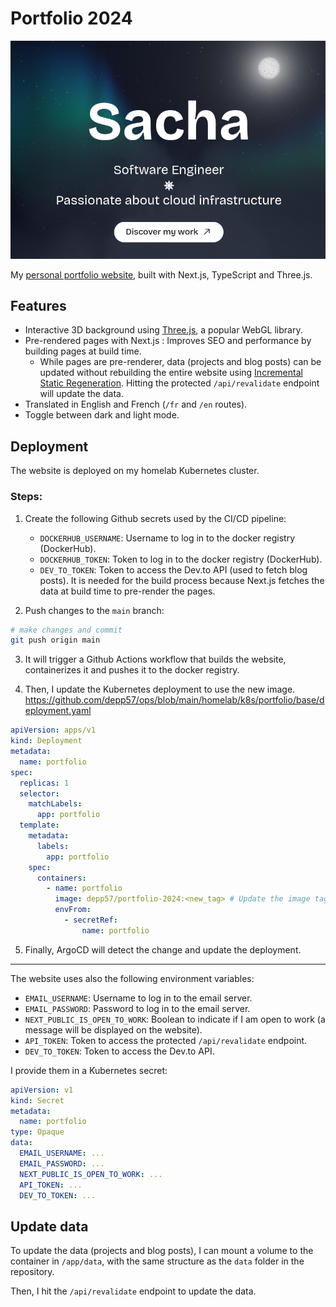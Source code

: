 # Portfolio 2024

![Project image](readme_image.png)

My [personal portfolio website](https://sachathommet.fr), built with Next.js, TypeScript and Three.js.

## Features

- Interactive 3D background using [Three.js](https://threejs.org/), a popular WebGL library.
- Pre-rendered pages with Next.js : Improves SEO and performance by building pages at build time.
  - While pages are pre-renderer, data (projects and blog posts) can be updated without rebuilding the entire website
    using [Incremental Static Regeneration](https://nextjs.org/docs/pages/building-your-application/data-fetching/incremental-static-regeneration).
    Hitting the protected `/api/revalidate` endpoint will update the data.
- Translated in English and French (`/fr` and `/en` routes).
- Toggle between dark and light mode.

## Deployment

The website is deployed on my homelab Kubernetes cluster.

### Steps:

1. Create the following Github secrets used by the CI/CD pipeline:

   - `DOCKERHUB_USERNAME`: Username to log in to the docker registry (DockerHub).
   - `DOCKERHUB_TOKEN`: Token to log in to the docker registry (DockerHub).
   - `DEV_TO_TOKEN`: Token to access the Dev.to API (used to fetch blog posts).
     It is needed for the build process because Next.js fetches the data at build time to pre-render the pages.

2. Push changes to the `main` branch:

```bash
# make changes and commit
git push origin main
```

3. It will trigger a Github Actions workflow that builds the website, containerizes it and pushes it to the docker registry.

4. Then, I update the Kubernetes deployment to use the new image. https://github.com/depp57/ops/blob/main/homelab/k8s/portfolio/base/deployment.yaml

```yaml
apiVersion: apps/v1
kind: Deployment
metadata:
  name: portfolio
spec:
  replicas: 1
  selector:
    matchLabels:
      app: portfolio
  template:
    metadata:
      labels:
        app: portfolio
    spec:
      containers:
        - name: portfolio
          image: depp57/portfolio-2024:<new_tag> # Update the image tag
          envFrom:
            - secretRef:
                name: portfolio
```

5. Finally, ArgoCD will detect the change and update the deployment.

---

The website uses also the following environment variables:

- `EMAIL_USERNAME`: Username to log in to the email server.
- `EMAIL_PASSWORD`: Password to log in to the email server.
- `NEXT_PUBLIC_IS_OPEN_TO_WORK`: Boolean to indicate if I am open to work (a message will be displayed on the website).
- `API_TOKEN`: Token to access the protected `/api/revalidate` endpoint.
- `DEV_TO_TOKEN`: Token to access the Dev.to API.

I provide them in a Kubernetes secret:

```yaml
apiVersion: v1
kind: Secret
metadata:
  name: portfolio
type: Opaque
data:
  EMAIL_USERNAME: ...
  EMAIL_PASSWORD: ...
  NEXT_PUBLIC_IS_OPEN_TO_WORK: ...
  API_TOKEN: ...
  DEV_TO_TOKEN: ...
```

## Update data

To update the data (projects and blog posts), I can mount a volume to the container in `/app/data`, with the same structure as the `data` folder in the repository.

Then, I hit the `/api/revalidate` endpoint to update the data.
